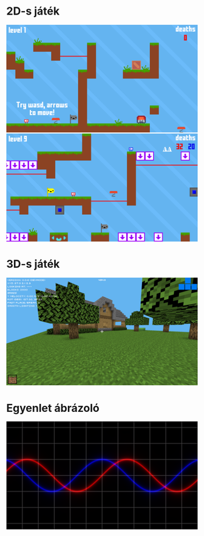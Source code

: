 # 2D-s játék
![image](https://github.com/Krist0FF-T/ttk_talentum/blob/main/images/2d_1.png)
![image](https://github.com/Krist0FF-T/ttk_talentum/blob/main/images/2d_2.png)

# 3D-s játék
![image](https://github.com/Krist0FF-T/ttk_talentum/blob/main/images/3d.png)

# Egyenlet ábrázoló
![image](https://github.com/Krist0FF-T/ttk_talentum/blob/main/images/eq_vis_1.png)


